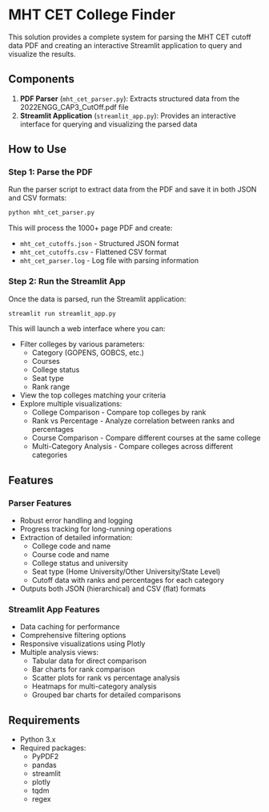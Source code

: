 # MHT CET College Finder

This solution provides a complete system for parsing the MHT CET cutoff data PDF and creating an interactive Streamlit application to query and visualize the results.

## Components

1. **PDF Parser** (`mht_cet_parser.py`): Extracts structured data from the 2022ENGG_CAP3_CutOff.pdf file
2. **Streamlit Application** (`streamlit_app.py`): Provides an interactive interface for querying and visualizing the parsed data

## How to Use

### Step 1: Parse the PDF

Run the parser script to extract data from the PDF and save it in both JSON and CSV formats:

```bash
python mht_cet_parser.py
```

This will process the 1000+ page PDF and create:
- `mht_cet_cutoffs.json` - Structured JSON format
- `mht_cet_cutoffs.csv` - Flattened CSV format
- `mht_cet_parser.log` - Log file with parsing information

### Step 2: Run the Streamlit App

Once the data is parsed, run the Streamlit application:

```bash
streamlit run streamlit_app.py
```

This will launch a web interface where you can:

- Filter colleges by various parameters:
  - Category (GOPENS, GOBCS, etc.)
  - Courses
  - College status
  - Seat type
  - Rank range
- View the top colleges matching your criteria
- Explore multiple visualizations:
  - College Comparison - Compare top colleges by rank
  - Rank vs Percentage - Analyze correlation between ranks and percentages
  - Course Comparison - Compare different courses at the same college
  - Multi-Category Analysis - Compare colleges across different categories

## Features

### Parser Features
- Robust error handling and logging
- Progress tracking for long-running operations
- Extraction of detailed information:
  - College code and name
  - Course code and name
  - College status and university
  - Seat type (Home University/Other University/State Level)
  - Cutoff data with ranks and percentages for each category
- Outputs both JSON (hierarchical) and CSV (flat) formats

### Streamlit App Features
- Data caching for performance
- Comprehensive filtering options
- Responsive visualizations using Plotly
- Multiple analysis views:
  - Tabular data for direct comparison
  - Bar charts for rank comparison
  - Scatter plots for rank vs percentage analysis
  - Heatmaps for multi-category analysis
  - Grouped bar charts for detailed comparisons

## Requirements

- Python 3.x
- Required packages:
  - PyPDF2
  - pandas
  - streamlit
  - plotly
  - tqdm
  - regex
